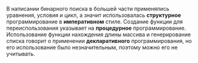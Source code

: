В написании бинарного поиска в большей части применялись уравнения, условия и цикл, а значит использовалась **структурное** 
программирование в **императивном** стиле. Создание функции для переиспользования указывает на **процедурное** программирование.
Использование функции нахождения длины массива и генерирование списка говорит о применении **декларативного** программирования,
но его использование было незначительным, поэтому можно его не учитывать.